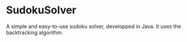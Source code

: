 # SudokuSolver
A simple and easy-to-use sudoku solver, developped in Java.
It uses the backtracking algorithm.
